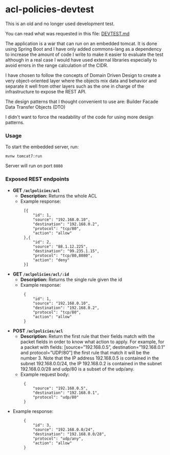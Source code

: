 # acl-policies-devtest
This is an old and no longer used development test.

You can read what was requested in this file: [DEVTEST.md](DEVTEST.md)


The application is a war that can run on an embedded tomcat. It is done using Spring Boot and I have only added commons-lang as a dependency to increase the amount of code I write to make it easier to evaluate the test although in a real case I would have used external libraries especially to avoid errors in the range calculation of the CIDR.

I have chosen to follow the concepts of Domain Driven Design to create a very object-oriented layer where the objects mix data and behavior and separate it well from other layers such as the one in charge of the infrastructure to expose the REST API.

The design patterns that I thought convenient to use are:
Builder
Facade
Data Transfer Objects (DTO)

I didn't want to force the readability of the code for using more design patterns.

### Usage
To start the embedded server, run:
```
mvnw tomcat7:run
```
Server will run on port `8080`

### Exposed REST endpoints
- **GET `/aclpolicies/acl`**
  - **Description:** Returns the whole ACL 
  - Example response:
  
```
        [{
            "id": 1,
            "source": "192.168.0.10",
            "destination": "192.168.0.2",
            "protocol": "tcp/80",
            "action": "allow"
        },{
            "id": 2,
            "source": "88.1.12.225",
            "destination": "99.235.1.15",
            "protocol": "tcp/80,8080",
            "action": "deny"
        }]
```
- **GET `/aclpolicies/acl/:id`**
  - **Description:** Returns the single rule given the id
  - Example response:
```
        {
            "id": 1,
            "source": "192.168.0.10",
            "destination": "192.168.0.2",
            "protocol": "tcp/80",
            "action": "allow"
        }
```
- **POST `/aclpolicies/acl`**
  - **Description:** Return the first rule that their fields match with the packet
fields in order to know what action to apply. For example, for a packet
with fields: [source=”192.168.0.5”, destination=”192.168.0.1” and
protocol=”UDP/80”] the first rule that match it will be the number 3.
Note that the IP address 192.168.0.5 is contained in the subnet
192.168.0.0/24, the IP 192.168.0.2 is contained in the subnet
192.168.0.0/28 and udp/80 is a subset of the udp/any.
  - Example request body:
```
        {
            "source": "192.168.0.5",
            "destination": "192.168.0.1",
            "protocol": "udp/80"
        }
```
  - Example response:
```
        {
            "id": 3,
            "source": "192.168.0.0/24",
            "destination": "192.168.0.0/28",
            "protocol": "udp/any",
            "action": "allow"
        }
```
